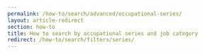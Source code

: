 ```yaml
---
permalink: /how-to/search/advanced/occupational-series/
layout: article-redirect
section: how-to
title: How to search by occupational series and job category
redirect: /how-to/search/filters/series/
---
```

